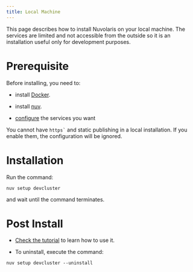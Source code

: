 ```yaml
---
title: Local Machine
---
```

This page describes how to install Nuvolaris on your local machine. The
services are limited and not accessible from the outside so it is an
installation useful only for development purposes.

# Prerequisite

Before installing, you need to:

- install [Docker](#prereq-docker.adoc).

- install [nuv](#download.adoc).

- [configure](#configure.adoc) the services you want

You cannot have `` https` `` and static publishing in a local
installation. If you enable them, the configuration will be ignored.

# Installation

Run the command:

    nuv setup devcluster

and wait until the command terminates.

# Post Install

- [Check the tutorial](#tutorial:index.adoc) to learn how to use it.

- To uninstall, execute the command:

<!-- -->

    nuv setup devcluster --uninstall
